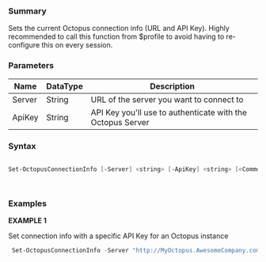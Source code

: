 ﻿
### Summary

Sets the current Octopus connection info (URL and API Key). Highly recommended to call this function from $profile to avoid having to re-configure this on every session.
### Parameters
| Name | DataType          | Description |
| ------------- | ----------- | ----------- |
| Server | String |  URL of the server you want to connect to     |
| ApiKey | String |  API Key you'll use to authenticate with the Octopus Server     |

### Syntax
``` powershell

Set-OctopusConnectionInfo [-Server] <string> [-ApiKey] <string> [<CommonParameters>]




``` 

### Examples 

**EXAMPLE 1**

Set connection info with a specific API Key for an Octopus instance

``` powershell 
 Set-OctopusConnectionInfo -Server "http://MyOctopus.AwesomeCompany.com" -API "API-7CH6XN0HHOU7DDEEUGKUFUR1K"
``` 

